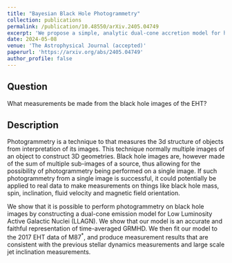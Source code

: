 ```yaml
---
title: "Bayesian Black Hole Photogrammetry"
collection: publications
permalink: /publication/10.48550/arXiv.2405.04749
excerpt: 'We propose a simple, analytic dual-cone accretion model for horizon scale images of the cores of Low-Luminosity Active Galactic Nuclei (LLAGN), including those observed by the Event Horizon Telescope (EHT). Our underlying model is of synchrotron emission from an axisymmetric ...'
date: 2024-05-08
venue: 'The Astrophysical Journal (accepted)'
paperurl: 'https://arxiv.org/abs/2405.04749'
author_profile: false
---
```

## Question
What measurements be made from the black hole images of the EHT?

## Description
Photogrammetry is a technique to that measures the 3d structure of objects from interpretation of its images. 
This technique normally multiple images of an object to construct 3D geometries. 
Black hole images are, however made of the sum of multiple sub-images of a source, thus allowing for the possibility of photogrammetry being performed on a single image.
If such photogrammetry from a single image is successful, it could potentially be applied to real data to make measurements on things like black hole mass, spin, inclination, fluid velocity and magnetic field orientation.

We show that it is possible to perform photogrammetry on black hole images by constructing a dual-cone emission model for Low Luminosity Active Galactic Nuclei (LLAGN). 
We show that our model is an accurate and faithful representation of time-averaged GRMHD.
We then fit our model to the 2017 EHT data of M87<sup>*</sup>, and produce measurement results that are consistent with the previous stellar dynamics measurements and large scale jet inclination measurements.